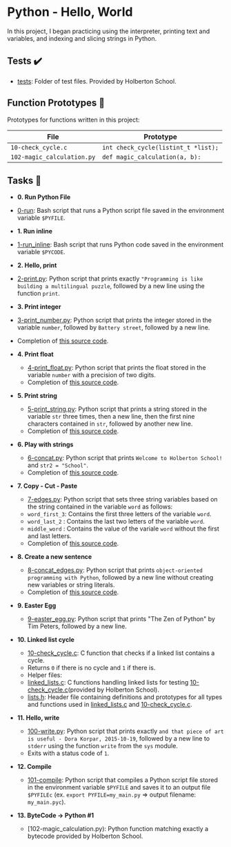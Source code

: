 # Python - Hello, World

In this project, I began practicing using the interpreter, printing text
and variables, and indexing and slicing strings in Python.

## Tests :heavy_check_mark:

* [tests](./tests): Folder of test files. Provided by Holberton School.

## Function Prototypes :floppy_disk:

Prototypes for functions written in this project:

| File			     | Prototype |
| -------------------------- | ----------------------------------- |
| `10-check_cycle.c`         | `int check_cycle(listint_t *list);` |
| `102-magic_calculation.py` | `def magic_calculation(a, b):`      |

## Tasks :page_with_curl:

* **0. Run Python File**
 * [0-run](./0-run): Bash script that runs a Python script file saved
 in the environment variable `$PYFILE`.

* **1. Run inline**
 * [1-run_inline](./1-run_inline): Bash script that runs Python code saved in the
environment variable `$PYCODE`.

* **2. Hello, print**
 * [2-print.py](./2-print.py): Python script that prints exactly `"Programming is
like building a multilingual puzzle`, followed by a new line using the function `print`.

* **3. Print integer**
 * [3-print_number.py](./3-print_number.py): Python script that prints the integer stored
in the variable `number`, followed by `Battery street`, followed by a new line.
 * Completion of [this source code](https://github.com/Jerrica1/alx-higher_level_programming/blob/main/0x00-python-hello-world/3-print_number.py).

* **4. Print float**
  * [4-print_float.py](./4-print_float.py): Python script that prints the float stored
  in the variable `number` with a precision of two digits.
  * Completion of [this source code](https://github.com/Jerrica1/alx-higher_level_programming/blob/main/0x00-python-hello-world/4-print_float.py).

* **5. Print string**
  * [5-print_string,py](./5-print_string.py): Python script that prints a string stored
  in the variable `str` three times, then a new line, then the first nine characters
  contained in `str`, followed by another new line.
  * Completion of [this source code](https://github.com/Jerrica1/alx-higher_level_programming/blob/main/0x00-python-hello-world/5-print_string.py).

* **6. Play with strings**
  * [6-concat.py](./6-concat.py): Python script that prints `Welcome to Holberton
  School!` and `str2 = "School"`.
  * Completion of [this source code](https://github.com/Jerrica1/alx-higher_level_programming/blob/main/0x00-python-hello-world/6-concat.py).

* **7. Copy - Cut - Paste**
  * [7-edges.py](./7-edges.py): Python script that sets three string variables based
  on the string contained in the variable `word` as follows:
  * `word_first_3`: Contains the first three letters of the variable `word`.
  * `word_last_2` : Contains the last two letters of the variable `word`.
  * `middle_word` : Contains the value of the variale `word` without the first and last letters.
  * Completion of [this source code](https://github.com/Jerrica1/alx-higher_level_programming/blob/main/0x00-python-hello-world/7-edges.py).

* **8. Create a new sentence**
  * [8-concat_edges.py](./8-concat_edges.py): Python script that prints `object-oriented
  programming with Python`, followed by a new line without creating new variables or
  string literals.
  * Completion of [this source code](https://github.com/Jerrica1/alx-higher_level_programming/blob/main/0x00-python-hello-world/8-concat_edges.py).

* **9. Easter Egg**
  * [9-easter_egg.py](./9-easter_egg.py): Python script that prints "The Zen of Python" by
  Tim Peters, followed by a new line.

* **10. Linked list cycle**
  * [10-check_cycle.c](./10-check_cycle.c): C function that checks if a linked list
  contains a cycle.
  * Returns `0` if there is no cycle and `1` if there is.
  * Helper files:
   * [linked_lists.c](./linked_lists.c): C functions handling linked lists for testing
   [10-check_cycle.c](./10-check_cycle.c)(provided by Holberton School).
   * [lists.h](./lists.h): Header file containing definitions and prototypes for
   all types and functions used in [linked_lists.c](./linked_lists.c) and
   [10-check_cycle.c](./10-check_cycle.c).

* **11. Hello, write**
  * [100-write.py](./100-write.py): Python script that prints exactly `and that piece of
  art is useful - Dora Korpar, 2015-10-19`, followed by a new line to `stderr` using
  the function `write` from the `sys` module.
  * Exits with a status code of `1`.

* **12. Compile**
  * [101-compile](./101-compile): Python script that compiles a Python script file stored
  in the environment variable `$PYFILE` and saves it to an output file
  `$PYFILEc` (ex. `export PYFILE=my_main.py` => output filename: `my_main.pyc`).

* **13. ByteCode -> Python #1**
  * [102-magic_calculation.py): Python function matching exactly
  a bytecode provided by Holberton School.